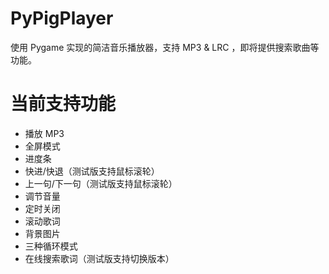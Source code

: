 # PyPigPlayer

使用 Pygame 实现的简洁音乐播放器，支持 MP3 & LRC ，即将提供搜索歌曲等功能。


# 当前支持功能

- 播放 MP3
- 全屏模式
- 进度条
- 快进/快退（测试版支持鼠标滚轮）
- 上一句/下一句（测试版支持鼠标滚轮）
- 调节音量
- 定时关闭
- 滚动歌词
- 背景图片
- 三种循环模式
- 在线搜索歌词（测试版支持切换版本）
